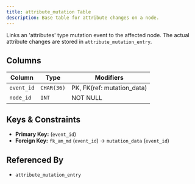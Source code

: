 ```yaml
---
title: attribute_mutation Table
description: Base table for attribute changes on a node.
---
```


Links an 'attributes' type mutation event to the affected node. The actual attribute changes are stored in `attribute_mutation_entry`.

## Columns

| Column     | Type       | Modifiers              |
|------------|------------|------------------------|
| `event_id` | `CHAR(36)` | PK, FK(ref: mutation_data)|
| `node_id`  | `INT`      | NOT NULL               |

## Keys & Constraints

- **Primary Key:** (`event_id`)
- **Foreign Key:** `fk_am_md` (`event_id`) -> `mutation_data` (`event_id`)

## Referenced By

- `attribute_mutation_entry` 